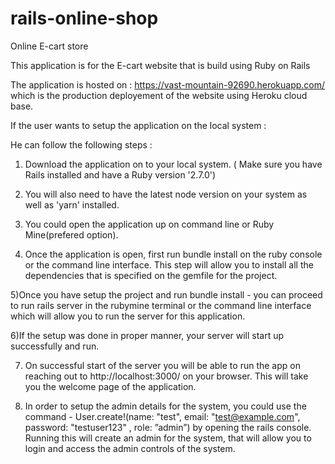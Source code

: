 # rails-online-shop
Online E-cart store

This application is for the E-cart website that is build using Ruby on Rails

The application is hosted on : https://vast-mountain-92690.herokuapp.com/ which is the production deployement of the website using Heroku cloud base.

If the user wants to setup the application on the local system :

He can follow the following steps :

1) Download the application on to your local system. ( Make sure you have Rails installed and have a Ruby version '2.7.0')

2) You will also need to have the latest node version on your system as well as 'yarn' installed.

3) You could open the application up on command line or Ruby Mine(prefered option).

4) Once the application is open, first run bundle install on the ruby console or the command line interface. This step will allow you to install all the dependencies that is specified on the gemfile for the project.

5)Once you have setup the project and run bundle install - you can proceed to run rails server in the rubymine terminal or the command line interface which will allow you to run the server for this application.

6)If the setup was done in proper manner, your server will start up successfully and run.

7) On successful start of the server you will be able to run the app on reaching out to http://localhost:3000/ on your browser. This will take you the welcome page of the application.

8) In order to setup the admin details for the system, you could use the command - User.create!(name: "test", email: "test@example.com", password: "testuser123" , role: ”admin”) by opening the rails console. Running this will create an admin for the system, that will allow you to login and access the admin controls of the system.

